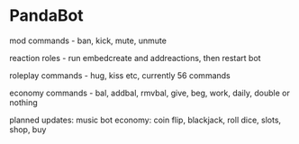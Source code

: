 # PandaBot

mod commands - ban, kick, mute, unmute

reaction roles - run embedcreate and addreactions, then restart bot

roleplay commands - hug, kiss etc, currently 56 commands

economy commands - bal, addbal, rmvbal, give, beg, work, daily, double or nothing

planned updates:
music bot
economy: coin flip, blackjack, roll dice, slots, shop, buy
